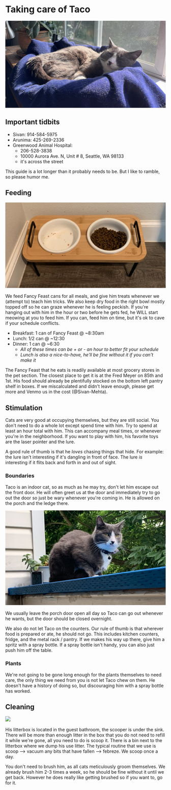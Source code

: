 # Taking care of Taco

![](taco.png)

## Important tidbits

- Sivan: 914-584-5975
- Arunima: 425-269-2336
- Greenwood Animal Hospital:
  - 206-528-3838
  - 10000 Aurora Ave. N, Unit # 8, Seattle, WA 98133
  - it's across the street

This guide is a lot longer than it probably needs to be. But I like to ramble, so please humor me.

## Feeding

![](food-bowls.png)

We feed Fancy Feast cans for all meals, and give him treats whenever we (attempt to) teach him tricks. We also keep dry food in the right bowl mostly topped off so he can graze whenever he is feeling peckish. If you're hanging out with him in the hour or two before he gets fed, he WILL start meowing at you to feed him. If you can, feed him on time, but it's ok to cave if your schedule conflicts.

- Breakfast: 1 can of Fancy Feast @ ~8:30am
- Lunch: 1/2 can @ ~12:30
- Dinner: 1 can @ ~6:30
  - *All of these times can be + or - an hour to better fit your schedule*
  - *Lunch is also a nice-to-have, he'll be fine without it if you can't make it*

The Fancy Feast that he eats is readily available at most grocery stores in the pet section. The closest place to get it is at  the Fred Meyer on 85th and 1st. His food should already be plentifully stocked on the bottom left pantry shelf in boxes. If we miscalculated and didn't leave enough, please get more and Venmo us in the cost (@Sivan-Mehta).

## Stimulation

Cats are very good at occupying themselves, but they are still social. You don't need to do a whole lot except spend time with him. Try to spend at least an hour total with him. This can accompany meal times, or whenever you're in the neighborhood. If you want to play with him, his favorite toys are the laser pointer and the lure.

A good rule of thumb is that he _loves_ chasing things that hide. For example: the lure isn't interesting if it's dangling in front of face. The lure _is_ interesting if it flits back and forth in and out of sight.

### Boundaries

Taco is an indoor cat, so as much as he may try, don't let him escape out the front door. He will often greet us at the door and immediately try to go out the door so just be wary whenever you're coming in. He is allowed on the porch and the ledge there.

![](taco-on-the-perch.png)

We usually leave the porch door open all day so Taco can go out whenever he wants, but the door should be closed overnight.

We also do not let Taco on the counters. Our rule of thumb is that wherever food is prepared or ate, he should not go. This includes kitchen counters, fridge, and the metal rack / pantry. If we makes his way up there, give him a spritz with a spray bottle. If a spray bottle isn't handy, you can also just push him off the table.

### Plants

We're not going to be gone long enough for the plants themselves to need care, the only thing we need from you is not let Taco chew on them. He doesn't have a history of doing so, but discouraging him with a spray bottle has worked.

## Cleaning

![](litterbox.png)

His litterbox is located in the guest bathroom, the scooper is under the sink. There will be more than enough litter in the box that you do not need to refill it while we're gone, all you need to do is scoop it. There is a bin next to the litterbox where we dump his use litter. The typical routine that we use is scoop --> vacuum any bits that have fallen --> febreze. We scoop once a day. 

You don't need to brush him, as all cats meticulously groom themselves. We already brush him 2-3 times a week, so he should be fine without it until we get back. However he does really like getting brushed so if you want to, go for it.
